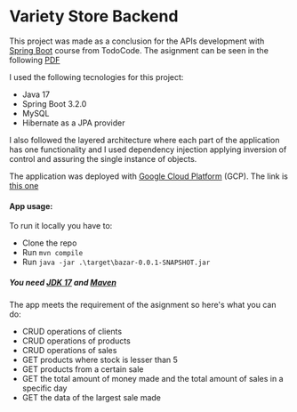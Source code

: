 # Variety Store Backend

This project was made as a conclusion for the APIs development with [Spring Boot](https://todocodeacademy.com/course/desarrollo-de-apis-con-spring-boot/) course from TodoCode.
The asignment can be seen in the following [PDF](./asignment-final-project.pdf)

I used the following tecnologies for this project:
- Java 17
- Spring Boot 3.2.0
- MySQL
- Hibernate as a JPA provider

I also followed the layered architecture where each part of the application has one functionality and I used dependency injection applying inversion of control and assuring the single instance of objects.

The application was deployed with [Google Cloud Platform](https://cloud.google.com/) (GCP).
The link is [this one]()

#### App usage:

To run it locally you have to:
- Clone the repo
- Run `mvn compile`
- Run `java -jar .\target\bazar-0.0.1-SNAPSHOT.jar`

##### You need [JDK 17](https://www.oracle.com/java/technologies/javase/jdk17-archive-downloads.html) and [Maven](https://maven.apache.org/index.html)

The app meets the requirement of the asignment so here's what you can do:
- CRUD operations of clients
- CRUD operations of products
- CRUD operations of sales
- GET products where stock is lesser than 5
- GET products from a certain sale
- GET the total amount of money made and the total amount of sales in a specific day
- GET the data of the largest sale made
